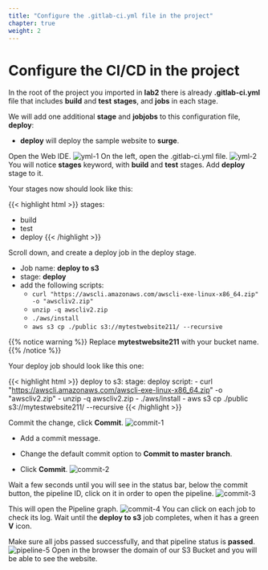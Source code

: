 ```yaml
---
title: "Configure the .gitlab-ci.yml file in the project"
chapter: true
weight: 2
---
```



# Configure the CI/CD in the project

In the root of the project you imported in **lab2** there is already **.gitlab-ci.yml** file that includes **build** and **test** **stages**, and **jobs** in each stage.

We will add one additional **stage** and **jobjobs** to this configuration file,  **deploy**:

  - **deploy**  will deploy the sample website to **surge**.

Open the Web IDE.
![yml-1](/images/yml-1.png)
On the left, open the .gitlab-ci.yml file.
![yml-2](/images/yml-2.png)
You will notice **stages** keyword, with **build** and **test** stages.
Add **deploy** stage to it.

Your stages now should look like this:

{{< highlight html >}}
stages:
  - build
  - test
  - deploy
{{< /highlight >}}

Scroll down, and create a deploy job in the deploy stage.

  - Job name: **deploy to s3**
  - stage: **deploy**
  - add the following scripts:
    - `curl "https://awscli.amazonaws.com/awscli-exe-linux-x86_64.zip" -o "awscliv2.zip"`
    - `unzip -q awscliv2.zip`
    - `./aws/install`
    - `aws s3 cp ./public s3://mytestwebsite211/ --recursive`

{{% notice warning %}}
Replace **mytestwebsite211** with your bucket name.
{{% /notice  %}}

Your deploy job should look like this one:

{{< highlight html >}}
deploy to s3:
  stage: deploy
  script:
    - curl "https://awscli.amazonaws.com/awscli-exe-linux-x86_64.zip" -o "awscliv2.zip"
    - unzip -q awscliv2.zip
    - ./aws/install
    - aws s3 cp ./public s3://mytestwebsite211/ --recursive
{{< /highlight >}}

Commit the change, click **Commit**.
![commit-1](/images/commit-1.png)

 - Add a commit message.

 - Change the default commit option to **Commit to master branch**.

 - Click **Commit**.
![commit-2](/images/commit-2.png)

Wait a few seconds until you will see in the status bar, below the commit button, the pipeline ID, click on it in order to open the pipeline.
![commit-3](/images/commit-3.png)

This will open the Pipeline graph.
![commit-4](/images/commit-4.png)
You can click on each job to check its log. Wait until the **deploy to s3** job completes, when it has a green **V** icon.

Make sure all jobs passed successfully, and that pipeline status is **passed**.
![pipeline-5](/images/pipeline-5.png)
Open in the browser the domain of our S3 Bucket and you will be able to see the website.
